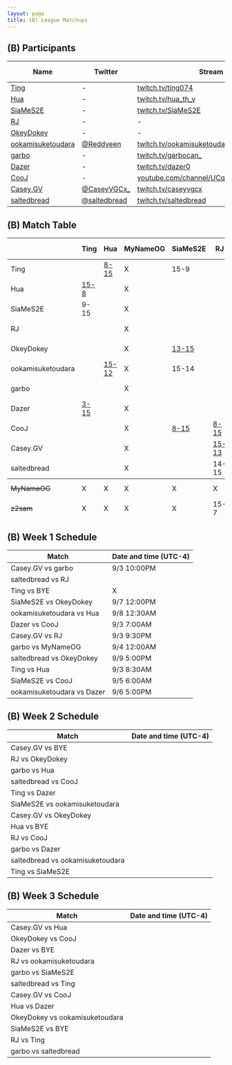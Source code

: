 ```yaml
---
layout: page
title: (B) League Matchups
---
```


## (B) Participants ##

<table>
  <thead>
    <tr>
      <th>Name</th>
      <th>Twitter</th>
      <th>Stream Channel</th>
	  <th>Sprint Time</th>
	  <th>Rating</th>
    </tr>
  </thead>
  <tbody>
    <tr>
      <td><a href="http://steamcommunity.com/id/nn3178011/">Ting</a></td>
      <td>-</td>
      <td><a href="https://www.twitch.tv/ting074">twitch.tv/ting074</a></td>
      <td>-</td>
      <td>-</td>
    </tr>
    <tr>
      <td><a href="https://steamcommunity.com/profiles/76561198315997485/">Hua</a></td>
      <td>-</td>
      <td><a href="https://www.twitch.tv/hua_th_v">twitch.tv/hua_th_v</a></td>
      <td>-</td>
      <td>17432</td>
    </tr>
    <tr>
      <td><a href="https://steamcommunity.com/profiles/76561198205890376/">SiaMeS2E</a></td>
      <td>-</td>
      <td><a href="https://www.twitch.tv/SiaMeS2E">twitch.tv/SiaMeS2E</a></td>
      <td>47</td>
      <td>17000</td>
    </tr>
    <tr>
      <td><a href="https://steamcommunity.com/id/RadicalJreamer">RJ</a></td>
      <td>-</td>
      <td>-</td>
      <td>53.1</td>
      <td>11134</td>
    </tr>
    <tr>
      <td><a href="https://steamcommunity.com/profiles/76561198267036664/">OkeyDokey</a></td>
      <td>-</td>
      <td>-</td>
      <td>53.41</td>
      <td>16730</td>
    </tr>
    <tr>
      <td><a href="https://steamcommunity.com/id/Reddyeen_tetris">ookamisuketoudara</a></td>
      <td><a href="https://twitter.com/Reddyeen">@Reddyeen</a></td>
      <td><a href="https://www.twitch.tv/ookamisuketoudara">twitch.tv/ookamisuketoudara</a></td>
      <td>44.95</td>
      <td>20602</td>
    </tr>
    <tr>
      <td><a href="https://steamcommunity.com/id/GarboCan/">garbo</a></td>
      <td>-</td>
      <td><a href="https://www.twitch.tv/garbocan_">twitch.tv/garbocan_</a></td>
      <td>59.25</td>
      <td>15016</td>
    </tr>
    <tr>
      <td><a href="https://steamcommunity.com/id/Dazer00/">Dazer</a></td>
      <td>-</td>
      <td><a href="https://www.twitch.tv/dazer0">twitch.tv/dazer0</a></td>
      <td>54</td>
      <td>15800</td>
    </tr>
    <tr>
      <td><a href="https://www.twitch.tv/jaehyun0411">CooJ</a></td>
      <td>-</td>
      <td><a href="https://www.youtube.com/channel/UCqQt41YjBHuFlUGdoFb9AnA/">youtube.com/channel/UCqQt41YjBHuFlUGdoFb9AnA/</a></td>
      <td>49.1</td>
      <td>15400</td>
    </tr>
    <tr>
      <td><a href="https://steamcommunity.com/id/caseyvgcx">Casey.GV</a></td>
      <td><a href="https://twitter.com/CaseyVGCx_">@CaseyVGCx_</a></td>
      <td><a href="https://www.twitch.tv/caseyvgcx">twitch.tv/caseyvgcx</a></td>
      <td>45.12</td>
      <td>11000</td>
    </tr>
    <tr>
      <td><a href="https://steamcommunity.com/id/saltedbread/">saltedbread</a></td>
      <td><a href="https://twitter.com/saltedbread">@saltedbread</a></td>
      <td><a href="https://www.twitch.tv/saltedbread">twitch.tv/saltedbread</a></td>
      <td>45.23</td>
      <td>18600</td>
    </tr>
  </tbody>
</table>

## (B) Match Table ##

<table>
  <thead>
    <tr>
      <th> </th>
      <th>Ting</th>
      <th>Hua</th>
      <th>MyNameOG</th>
      <th>SiaMeS2E</th>
      <th>RJ</th>
      <th>OkeyDokey</th>
      <th>ookamisuketoudara</th>
      <th>garbo</th>
      <th>Dazer</th>
      <th>CooJ</th>
      <th>Casey.GV</th>
      <th>saltedbread</th>
      <th>W-L</th>
      <th>Pt. Diff</th>
    </tr>
  </thead>
  <tbody>
    <tr>
      <td>Ting</td>
      <td> </td> <!-- Ting -->
      <td><a href="https://www.twitch.tv/videos/305341567?t=00h41m30s">8-15</a></td> <!--Hua-->
      <td>X</td> <!--MyNameOG-->
      <td>15-9</td> <!--SiaMeS2E-->
      <td> </td> <!--RJ-->
      <td> </td> <!--OkeyDokey-->
      <td> </td> <!--ookamisuketoudara-->
      <td> </td> <!--garbo-->
      <td><a href="https://www.twitch.tv/videos/309165469?t=00h14m40s">15-3</a></td> <!--Dazer-->
      <td> </td> <!--CooJ-->
      <td> </td> <!--Casey.GV-->
      <td> </td> <!--saltedbread-->
      <td>2-1</td>
      <td>+11</td>
    </tr>
    <tr>
      <td>Hua</td>
      <td><a href="https://www.twitch.tv/videos/305372620">15-8</a></td> <!-- Ting -->
      <td></td> <!--Hua-->
      <td>X</td> <!--MyNameOG-->
      <td> </td> <!--SiaMeS2E-->
      <td> </td> <!--RJ-->
      <td> </td> <!--OkeyDokey-->
      <td><a href="https://www.twitch.tv/videos/307352379">12-15</a></td> <!--ookamisuketoudara-->
      <td><a href="https://www.twitch.tv/videos/310334139">15-8</a></td> <!--garbo-->
      <td> </td> <!--Dazer-->
      <td> </td> <!--CooJ-->
      <td> </td> <!--Casey.GV-->
      <td> </td> <!--saltedbread-->
      <td>2-1</td>
      <td>+11</td>
    </tr>
    <tr>
      <td>SiaMeS2E</td>
      <td>9-15</td> <!-- Ting -->
      <td> </td> <!--Hua-->
      <td>X</td> <!--MyNameOG-->
      <td> </td> <!--SiaMeS2E-->
      <td> </td> <!--RJ-->
      <td><a href="https://www.twitch.tv/videos/307043269?t=00h07m14s">15-13</a></td> <!--OkeyDokey-->
      <td>14-15</td> <!--ookamisuketoudara-->
      <td> </td> <!--garbo-->
      <td> </td> <!--Dazer-->
      <td><a href="https://www.twitch.tv/videos/306142738?t=00h41m00s">15-8</a></td> <!--CooJ-->
      <td> </td> <!--Casey.GV-->
      <td> </td> <!--saltedbread-->
      <td>2-2</td>
      <td>+2</td>
    </tr>
    <tr>
      <td>RJ</td>
      <td> </td> <!-- Ting -->
      <td> </td> <!--Hua-->
      <td>X</td> <!--MyNameOG-->
      <td> </td> <!--SiaMeS2E-->
      <td> </td> <!--RJ-->
      <td>14-15</td> <!--OkeyDokey-->
      <td> </td> <!--ookamisuketoudara-->
      <td> </td> <!--garbo-->
      <td> </td> <!--Dazer-->
      <td><a href="https://www.twitch.tv/videos/310653292?t=3206s">15-8</a></td> <!--CooJ-->
      <td><a href="https://www.twitch.tv/videos/305636565">13-15</a></td> <!--Casey.GV-->
      <td>15-14</td> <!--saltedbread-->
      <td>2-2</td>
      <td>+5</td>
    </tr>
    <tr>
      <td>OkeyDokey</td>
      <td> </td> <!-- Ting -->
      <td> </td> <!--Hua-->
      <td>X</td> <!--MyNameOG-->
      <td><a href="https://www.twitch.tv/videos/307043269?t=00h07m14s">13-15</a></td> <!--SiaMeS2E-->
      <td> </td> <!--RJ-->
      <td> </td> <!--OkeyDokey-->
      <td> </td> <!--ookamisuketoudara-->
      <td> </td> <!--garbo-->
      <td> </td> <!--Dazer-->
      <td> </td> <!--CooJ-->
      <td><a href="https://www.twitch.tv/videos/308478539">13-15</a></td> <!--Casey.GV-->
      <td><a href="https://www.twitch.tv/videos/308071728">11-15</a></td> <!--saltedbread-->
      <td>0-3</td>
      <td>-8</td>
    </tr>
    <tr>
      <td>ookamisuketoudara</td>
      <td> </td> <!-- Ting -->
      <td><a href="https://www.twitch.tv/videos/307325252">15-12</a></td> <!--Hua-->
      <td>X</td> <!--MyNameOG-->
      <td>15-14</td> <!--SiaMeS2E-->
      <td> </td> <!--RJ-->
      <td> </td> <!--OkeyDokey-->
      <td> </td> <!--ookamisuketoudara-->
      <td> </td> <!--garbo-->
      <td><a href="https://www.twitch.tv/videos/306744236">15-0</a></td> <!--Dazer-->
      <td> </td> <!--CooJ-->
      <td> </td> <!--Casey.GV-->
      <td>15-11</td> <!--saltedbread-->
      <td>4-0</td>
      <td>+23</td>
    </tr>
    <tr>
      <td>garbo</td>
      <td> </td> <!-- Ting -->
      <td><a href=""8-15</a></td> <!--Hua-->
      <td>X</td> <!--MyNameOG-->
      <td> </td> <!--SiaMeS2E-->
      <td> </td> <!--RJ-->
      <td> </td> <!--OkeyDokey-->
      <td> </td> <!--ookamisuketoudara-->
      <td> </td> <!--garbo-->
      <td><a href="https://www.twitch.tv/videos/308528524">15-11</a></td> <!--Dazer-->
      <td> </td> <!--CooJ-->
      <td><a href="https://www.twitch.tv/videos/305648977">4-15</a></td> <!--Casey.GV-->
      <td> </td> <!--saltedbread-->
      <td>1-2</td>
      <td>-14</td>
    </tr>
    <tr>
      <td>Dazer</td>
      <td><a href="https://www.twitch.tv/videos/309165469?t=00h14m40s">3-15</a></td> <!-- Ting -->
      <td> </td> <!--Hua-->
      <td>X</td> <!--MyNameOG-->
      <td> </td> <!--SiaMeS2E-->
      <td> </td> <!--RJ-->
      <td> </td> <!--OkeyDokey-->
      <td><a href="https://www.twitch.tv/videos/306749953">0-15</a></td> <!--ookamisuketoudara-->
      <td><a href="https://www.twitch.tv/videos/308528524">11-15</a></td> <!--garbo-->
      <td> </td> <!--Dazer-->
      <td><a href="https://www.twitch.tv/videos/305291105?t=00h16m42s">13-15</a></td> <!--CooJ-->
      <td> </td> <!--Casey.GV-->
      <td> </td> <!--saltedbread-->
      <td>0-4</td>
      <td>-33</td>
    </tr>
    <tr>
      <td>CooJ</td>
      <td> </td> <!-- Ting -->
      <td> </td> <!--Hua-->
      <td>X</td> <!--MyNameOG-->
      <td><a href="https://www.twitch.tv/videos/306142738?t=00h41m00s">8-15</a></td> <!--SiaMeS2E-->
      <td><a href="https://www.twitch.tv/videos/310653292?t=3206s">8-15</a></td> <!--RJ-->
      <td> </td> <!--OkeyDokey-->
      <td> </td> <!--ookamisuketoudara-->
      <td> </td> <!--garbo-->
      <td><a href="https://www.twitch.tv/videos/305279696?t=01h19m56s">15-13</a></td> <!--Dazer-->
      <td> </td> <!--CooJ-->
      <td> </td> <!--Casey.GV-->
      <td><a href="https://www.twitch.tv/videos/309356942">14-15</a></td> <!--saltedbread-->
      <td>1-3</td>
      <td>-13</td>
    </tr>
    <tr>
      <td>Casey.GV</td>
      <td> </td> <!-- Ting -->
      <td> </td> <!--Hua-->
      <td>X</td> <!--MyNameOG-->
      <td> </td> <!--SiaMeS2E-->
      <td><a href="https://www.twitch.tv/videos/305636565">15-13</a></td> <!--RJ-->
      <td><a href="https://www.twitch.tv/videos/308478539">15-13</a></td> <!--OkeyDokey-->
      <td> </td> <!--ookamisuketoudara-->
      <td><a href="https://www.twitch.tv/videos/305648977">15-4</a></td> <!--garbo-->
      <td> </td> <!--Dazer-->
      <td> </td> <!--CooJ-->
      <td> </td> <!--Casey.GV-->
      <td> </td> <!--saltedbread-->
      <td>3-0</td>
      <td>+15</td>
    </tr>
    <tr>
      <td>saltedbread</td>
      <td> </td> <!-- Ting -->
      <td> </td> <!--Hua-->
      <td>X</td> <!--MyNameOG-->
      <td> </td> <!--SiaMeS2E-->
      <td>14-15</td> <!--RJ-->
      <td><a href="https://www.twitch.tv/videos/308071728">15-11</a></td> <!--OkeyDokey-->
      <td>11-15</td> <!--ookamisuketoudara-->
      <td> </td> <!--garbo-->
      <td> </td> <!--Dazer-->
      <td><a href="https://www.twitch.tv/videos/309357255">15-14</a></td> <!--CooJ-->
      <td> </td> <!--Casey.GV-->
      <td> </td> <!--saltedbread-->
      <td>2-2</td>
      <td>+0</td>
    </tr>
  </tbody>
  <tfoot>
    <tr>
      <td><del>MyNameOG</del></td>
      <td>X</td> <!-- Ting -->
      <td>X</td> <!--Hua-->
      <td>X</td> <!--MyNameOG-->
      <td>X</td> <!--SiaMeS2E-->
      <td>X</td> <!--RJ-->
      <td>X</td> <!--OkeyDokey-->
      <td>X</td> <!--ookamisuketoudara-->
      <td>10-15</td> <!--garbo-->
      <td>X</td> <!--Dazer-->
      <td>X</td> <!--CooJ-->
      <td>X</td> <!--Casey.GV-->
      <td>X</td> <!--saltedbread-->
      <td>X</td>
      <td>X</td>
    </tr>
    <tr>
      <td><del>z2sam</del></td>
      <td>X</td> <!-- Ting -->
      <td>X</td> <!--Hua-->
      <td>X</td> <!--MyNameOG-->
      <td>X</td> <!--SiaMeS2E-->
      <td>15-7</td> <!--RJ-->
      <td>X</td> <!--OkeyDokey-->
      <td>X</td> <!--ookamisuketoudara-->
      <td>X</td> <!--garbo-->
      <td>X</td> <!--Dazer-->
      <td>X</td> <!--CooJ-->
      <td>X</td> <!--Casey.GV-->
      <td>X</td> <!--saltedbread-->
      <td>X</td>
      <td>X</td>
    </tr>
  </tfoot>
</table>

## (B) Week 1 Schedule ##

<table>
  <thead>
    <tr>
      <th>Match</th>
      <th>Date and time (UTC-4)</th>
    </tr>
  </thead>
  <tbody>
    <tr>
      <td>Casey.GV vs garbo</td>
      <td>9/3 10:00PM</td>
    </tr>
    <tr>
      <td>saltedbread vs RJ</td>
      <td></td>
    </tr>
    <tr>
      <td>Ting vs BYE</td>
      <td>X</td>
    </tr>
    <tr>
      <td>SiaMeS2E vs OkeyDokey</td>
      <td>9/7 12:00PM</td>
    </tr>
    <tr>
      <td>ookamisuketoudara vs Hua</td>
      <td>9/8 12:30AM</td>
    </tr>
    <tr>
      <td>Dazer vs CooJ</td>
      <td>9/3 7:00AM</td>
    </tr>
    <tr>
      <td>Casey.GV vs RJ</td>
      <td>9/3 9:30PM</td>
    </tr>
    <tr>
      <td>garbo vs MyNameOG</td>
      <td>9/4 12:00AM</td>
    </tr>
    <tr>
      <td>saltedbread vs OkeyDokey</td>
      <td>9/9 5:00PM</td>
    </tr>
    <tr>
      <td>Ting vs Hua</td>
      <td>9/3 8:30AM</td>
    </tr>
    <tr>
      <td>SiaMeS2E vs CooJ</td>
      <td>9/5 6:00AM</td>
    </tr>
    <tr>
      <td>ookamisuketoudara vs Dazer</td>
      <td>9/6 5:00PM</td>
    </tr>
  </tbody>
</table>

## (B) Week 2 Schedule ##

<table>
  <thead>
    <tr>
      <th>Match</th>
      <th>Date and time (UTC-4)</th>
    </tr>
  </thead>
  <tbody>
    <tr>
      <td>Casey.GV vs BYE</td>
      <td></td>
    </tr>
    <tr>
      <td>RJ vs OkeyDokey</td>
      <td></td>
    </tr>
    <tr>
      <td>garbo vs Hua</td>
      <td></td>
    </tr>
    <tr>
      <td>saltedbread vs CooJ</td>
      <td></td>
    </tr>
    <tr>
      <td>Ting vs Dazer</td>
      <td></td>
    </tr>
    <tr>
      <td>SiaMeS2E vs ookamisuketoudara</td>
      <td></td>
    </tr>
    <tr>
      <td>Casey.GV vs OkeyDokey</td>
      <td></td>
    </tr>
    <tr>
      <td>Hua vs BYE</td>
      <td></td>
    </tr>
    <tr>
      <td>RJ vs CooJ</td>
      <td></td>
    </tr>
    <tr>
      <td>garbo vs Dazer</td>
      <td></td>
    </tr>
    <tr>
      <td>saltedbread vs ookamisuketoudara</td>
      <td></td>
    </tr>
    <tr>
      <td>Ting vs SiaMeS2E</td>
      <td></td>
    </tr>
  </tbody>
</table>

## (B) Week 3 Schedule ##

<table>
  <thead>
    <tr>
      <th>Match</th>
      <th>Date and time (UTC-4)</th>
    </tr>
  </thead>
  <tbody>
    <tr>
      <td>Casey.GV vs Hua</td>
      <td></td>
    </tr>
    <tr>
      <td>OkeyDokey vs CooJ</td>
      <td></td>
    </tr>
    <tr>
      <td>Dazer vs BYE</td>
      <td></td>
    </tr>
    <tr>
      <td>RJ vs ookamisuketoudara</td>
      <td></td>
    </tr>
    <tr>
      <td>garbo vs SiaMeS2E</td>
      <td></td>
    </tr>
    <tr>
      <td>saltedbread vs Ting</td>
      <td></td>
    </tr>
    <tr>
      <td>Casey.GV vs CooJ</td>
      <td></td>
    </tr>
    <tr>
      <td>Hua vs Dazer</td>
      <td></td>
    </tr>
    <tr>
      <td>OkeyDokey vs ookamisuketoudara</td>
      <td></td>
    </tr>
    <tr>
      <td>SiaMeS2E vs BYE</td>
      <td></td>
    </tr>
    <tr>
      <td>RJ vs Ting</td>
      <td></td>
    </tr>
    <tr>
      <td>garbo vs saltedbread</td>
      <td></td>
    </tr>
  </tbody>
</table>
